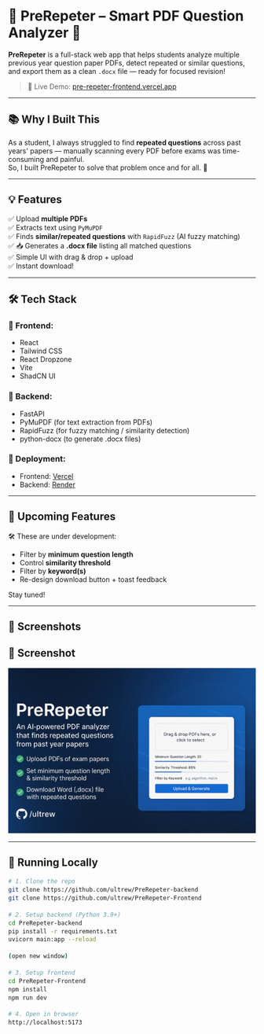 # 📄 PreRepeter – Smart PDF Question Analyzer 🧠

**PreRepeter** is a full-stack web app that helps students analyze multiple previous year question paper PDFs, detect repeated or similar questions, and export them as a clean `.docx` file — ready for focused revision!

> 🚀 Live Demo: [pre-repeter-frontend.vercel.app](https://pre-repeter-frontend.vercel.app)

---

## 📚 Why I Built This

As a student, I always struggled to find **repeated questions** across past years' papers — manually scanning every PDF before exams was time-consuming and painful.  
So, I built PreRepeter to solve that problem once and for all. 🔁

---

## 💡 Features

✅ Upload **multiple PDFs**  
✅ Extracts text using `PyMuPDF`  
✅ Finds **similar/repeated questions** with `RapidFuzz` (AI fuzzy matching)  
✅ 📥 Generates a **.docx file** listing all matched questions  
✅ Simple UI with drag & drop + upload  
✅ Instant download!

---

## 🛠 Tech Stack

### 🔹 Frontend:
- React
- Tailwind CSS
- React Dropzone
- Vite
- ShadCN UI

### 🔹 Backend:
- FastAPI
- PyMuPDF (for text extraction from PDFs)
- RapidFuzz (for fuzzy matching / similarity detection)
- python-docx (to generate .docx files)

### 🔹 Deployment:
- Frontend: [Vercel](https://vercel.com)
- Backend: [Render](https://render.com)

---

## 🚧 Upcoming Features

🛠 These are under development:
- Filter by **minimum question length**  
- Control **similarity threshold**  
- Filter by **keyword(s)**  
- Re-design download button + toast feedback

Stay tuned!

---

## 📸 Screenshots

## 📸 Screenshot

![PreRepeter Screenshot](https://github.com/ultrew/PreRepeter/blob/ae3f4e26ac56c1d4a3833b1ca0565bd542f285c8/img.png?raw=true)

---

## 🧪 Running Locally

```bash
# 1. Clone the repo
git clone https://github.com/ultrew/PreRepeter-backend
git clone https://github.com/ultrew/PreRepeter-Frontend

# 2. Setup backend (Python 3.9+)
cd PreRepeter-backend
pip install -r requirements.txt
uvicorn main:app --reload

(open new window)

# 3. Setup frontend
cd PreRepeter-Frontend
npm install
npm run dev

# 4. Open in browser
http://localhost:5173
